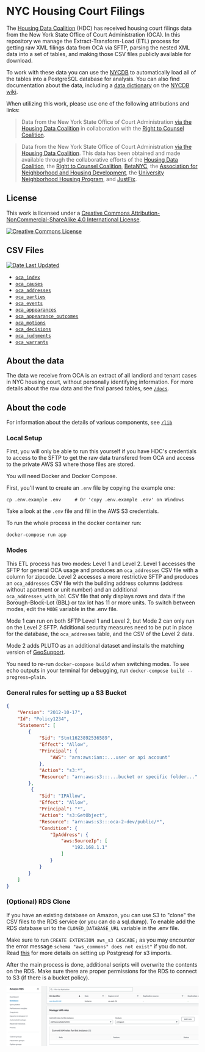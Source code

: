 # NYC Housing Court Filings

The [Housing Data Coalition](https://www.housingdatanyc.org/) (HDC) has received housing court filings data from the New York State Office of Court Administration (OCA). In this repository we manage the Extract-Transform-Load (ETL) process for getting raw XML filings data from OCA via SFTP, parsing the nested XML data into a set of tables, and making those CSV files publicly available for download.

To work with these data you can use the [NYCDB](https://github.com/nycdb/nycdb) to automatically load all of the tables into a PostgreSQL database for analysis. You can also find documentation about the data, including a [data dictionary](https://docs.google.com/spreadsheets/d/1GMDomQr8gEave6uLpLby9gQU0oMoGRL39kQdNbBJEqE) on the [NYCDB wiki](https://github.com/nycdb/nycdb/wiki/Dataset:-OCA-Housing-Court-Records).

When utilizing this work, please use one of the following attributions and links:

> Data from the New York State Office of Court Administration [via the Housing Data Coalition](https://github.com/housing-data-coalition/oca) in collaboration with the [Right to Counsel Coalition](https://www.righttocounselnyc.org/).

> Data from the New York State Office of Court Administration [via the Housing Data Coalition](https://github.com/housing-data-coalition/oca). This data has been obtained and made available through the collaborative efforts of the [Housing Data Coalition](https://www.housingdatanyc.org/), the [Right to Counsel Coalition](https://www.righttocounselnyc.org/), [BetaNYC](https://beta.nyc/), the [Association for Neighborhood and Housing Development](https://anhd.org/), the [University Neighborhood Housing Program](https://unhp.org), and [JustFix](https://www.justfix.org/).

## License 

This work is licensed under a [Creative Commons Attribution-NonCommercial-ShareAlike 4.0 International License](http://creativecommons.org/licenses/by-nc-sa/4.0/). 

<a rel="license" href="http://creativecommons.org/licenses/by-nc-sa/4.0/"><img alt="Creative Commons License" style="border-width:0" src="https://i.creativecommons.org/l/by-nc-sa/4.0/88x31.png" /></a>

## CSV Files

[![Date Last Updated](https://oca-data.s3.amazonaws.com/public/last-updated-shield.png)](https://oca-data.s3.amazonaws.com/public/last-updated-date.txt)

* [`oca_index`](https://s3.amazonaws.com/oca-data/public/oca_index.csv)
* [`oca_causes`](https://s3.amazonaws.com/oca-data/public/oca_causes.csv)
* [`oca_addresses`](https://s3.amazonaws.com/oca-data/public/oca_addresses.csv)
* [`oca_parties`](https://s3.amazonaws.com/oca-data/public/oca_parties.csv)
* [`oca_events`](https://s3.amazonaws.com/oca-data/public/oca_events.csv)
* [`oca_appearances`](https://s3.amazonaws.com/oca-data/public/oca_appearances.csv)
* [`oca_appearance_outcomes`](https://s3.amazonaws.com/oca-data/public/oca_appearance_outcomes.csv)
* [`oca_motions`](https://s3.amazonaws.com/oca-data/public/oca_motions.csv)
* [`oca_decisions`](https://s3.amazonaws.com/oca-data/public/oca_decisions.csv)
* [`oca_judgments`](https://s3.amazonaws.com/oca-data/public/oca_judgments.csv)
* [`oca_warrants`](https://s3.amazonaws.com/oca-data/public/oca_warrants.csv)


## About the data

The data we receive from OCA is an extract of all landlord and tenant cases in NYC housing court, without personally identifying information. For more details about the raw data and the final parsed tables, see [`/docs`](/docs).

## About the code

For information about the details of various components, see [`/lib`](/lib)

### Local Setup

First, you will only be able to run this yourself if you have HDC's credentials to access to the SFTP to get the raw data transfered from OCA and access to the private AWS S3 where those files are stored. 

You will need Docker and Docker Compose.

First, you'll want to create an `.env` file by copying the example one:

```
cp .env.example .env     # Or 'copy .env.example .env' on Windows
```

Take a look at the `.env` file and fill in the AWS S3 credentials.


To run the whole process in the docker container run:

```
docker-compose run app
```

### Modes

This ETL process has two modes: Level 1 and Level 2. Level 1 accesses the SFTP for general OCA usage and produces an `oca_addresses` CSV file with a column for zipcode. Level 2 accesses a more restrictive SFTP and produces an `oca_addresses` CSV file with the building address columns (address without apartment or unit number) and an additional `oca_addresses_with_bbl` CSV file that only displays rows and data if the Borough-Block-Lot (BBL) or tax lot has 11 or more units. To switch between modes, edit the `MODE` variable in the .env file.

Mode 1 can run on both SFTP Level 1 and Level 2, but Mode 2 can only run on the Level 2 SFTP. Additional security measures need to be put in place for the database, the `oca_addresses` table, and the CSV of the Level 2 data.

Mode 2 adds PLUTO as an additional dataset and installs the matching version of [GeoSupport](https://www.nyc.gov/site/planning/data-maps/open-data/dwn-gde-home.page).

You need to re-run `docker-compose build` when switching modes. To see echo outputs in your terminal for debugging, run `docker-compose build --progress=plain`.


### General rules for setting up a S3 Bucket

```json
{
    "Version": "2012-10-17",
    "Id": "Policy1234",
    "Statement": [
        {
            "Sid": "Stmt1623892536589",
            "Effect": "Allow",
            "Principal": {
                "AWS": "arn:aws:iam::...user or api account"
            },
            "Action": "s3:*",
            "Resource": "arn:aws:s3:::...bucket or specific folder..."
        },
         {
            "Sid": "IPAllow",
            "Effect": "Allow",
            "Principal": "*",
            "Action": "s3:GetObject",
            "Resource": "arn:aws:s3:::oca-2-dev/public/*",
            "Condition": {
                "IpAddress": {
                    "aws:SourceIp": [
                        "192.168.1.1"
                    ]
                }
            }
        }
    ]
}
```

<!-- 
the max timeout of 15 minutes. this does not provide much flexibility for longer runtimes.

### (Optional) Running on AWS ECR and Lambda

Setup [AWS CLI](https://aws.amazon.com/cli/) and create an ECR repository.

```
cp .env.example .env   # fill all the credentials. Change the db to a remote dbi instead of the local docker.

aws configure

docker build . -t oca-weekly --build-arg MODE=2 --build-arg SFTP_HOST=sftp.[rest of the url] .
```

Follow the push commands. You can to the screen by clicking into the repository you create and on the "View push commands" on the right below the breadcrumbs. Skip the second command `docker build -t ...`

![Push commands](./docs/ecr-push-commands.png)

Now in Lambda, create a new function from a Container Image and then 'Browse Images'. *You need to replace / deploy a new image any time you update the ECR image.*  

Increase Memory to `10240` MB and Ephemeral storage to `8000` MB. AND Timeout to `15` minutes.


#### Tiggers

![Setting up a trigger](./docs/lambda-tigger.png) 

-->

### (Optional) RDS Clone

If you have an existing database on Amazon, you can use S3 to "clone" the CSV files to the RDS service (or you can do a sql.dump). To enable add  the RDS database uri to the `CLONED_DATABASE_URL` variable in the .env file. 

Make sure to run `CREATE EXTENSION aws_s3 CASCADE;` as you may encounter the error message `schema "aws_commons" does not exist"` if you do not. Read [this](https://docs.aws.amazon.com/AmazonRDS/latest/UserGuide/USER_PostgreSQL.S3Import.html) for more details on setting up Postgresql for s3 imports.

After the main process is done, additional scripts will overwrite the contents on the RDS. Make sure there are proper permissions for the RDS to connect to S3 (if there is a bucket policy).

![Adding IAM to allow for S3 access](./docs/rds_iam.png)